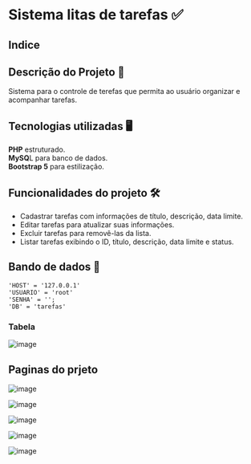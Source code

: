 # Sistema litas de tarefas  ✅

## Indice

## Descrição do Projeto 📰
Sistema para o controle de terefas que permita ao usuário organizar e acompanhar tarefas.

## Tecnologias utilizadas 🖥

**PHP** estruturado. <br>
**MySQ**L para banco de dados. <br>
**Bootstrap 5** para estilização. <br>

## Funcionalidades do projeto 🛠️

* Cadastrar tarefas com informações de título, descrição, data limite.
* Editar tarefas para atualizar suas informações.
* Excluir tarefas para removê-las da lista.
* Listar tarefas exibindo o ID, título, descrição, data limite e status.

## Bando de dados 🎲
```
'HOST' = '127.0.0.1'
'USUARIO' = 'root'
'SENHA' = '';
'DB' = 'tarefas'
```
### Tabela
![image](https://github.com/user-attachments/assets/081ec46f-b366-40d1-a637-575d19ee70e1)

## Paginas do prjeto
![image](https://github.com/user-attachments/assets/54060afa-6908-4c98-8b49-947d34fec09f)

![image](https://github.com/user-attachments/assets/d06f94fa-e8d8-4749-8b55-88a5b708a8ce)

![image](https://github.com/user-attachments/assets/0d2b064e-0386-4f0e-ac0d-bb44c2e976d2)

![image](https://github.com/user-attachments/assets/92afad9e-6e04-4f79-b2b7-91ad3add065b)

![image](https://github.com/user-attachments/assets/492be23f-b90b-4275-ab7e-fa61c03a3a0e)
